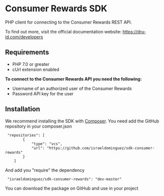 Consumer Rewards SDK
====================

PHP client for connecting to the Consumer Rewards REST API.

To find out more, visit the official documentation website:
https://dru-id.com/developers

Requirements
------------

- PHP 7.0 or greater
- cUrl extension enabled

**To connect to the Consumer Rewards API you need the following:**

- Username of an authorized user of the Consumer Rewards
- Password API key for the user


## Installation

We recommend installing the SDK with [Composer](https://getcomposer.org/doc/00-intro.md). You need add the GitHub repository in your composer.json

```
 "repositories": [
        {
            "type": "vcs",
            "url": "https://github.com/israeldominguez/sdk-consumer-rewards"
        }
    ]
```

And add you "require" the dependency

```
 "israeldominguez/sdk-consumer-rewards": "dev-master"
``` 

You can download the package on GitHub and use in your project